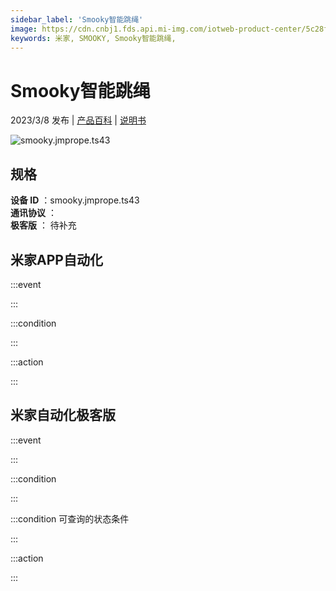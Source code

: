 ```yaml
---
sidebar_label: 'Smooky智能跳绳'
image: https://cdn.cnbj1.fds.api.mi-img.com/iotweb-product-center/5c28f9ae7e0ac775a6a7ff622ddb6d86_1671170317662.png?GalaxyAccessKeyId=AKVGLQWBOVIRQ3XLEW&Expires=9223372036854775807&Signature=R4yXcCJUEc0iSLalKvFvU+u63+E=
keywords: 米家, SMOOKY, Smooky智能跳绳, 
---
```

# Smooky智能跳绳

2023/3/8 发布 | [产品百科](https://home.mi.com/webapp/content/baike/product/index.html?model=smooky.jmprope.ts43/) | [说明书](https://home.mi.com/views/introduction.html?model=smooky.jmprope.ts43&region=cn)

![smooky.jmprope.ts43](https://cdn.cnbj1.fds.api.mi-img.com/iotweb-product-center/5c28f9ae7e0ac775a6a7ff622ddb6d86_1671170317662.png?GalaxyAccessKeyId=AKVGLQWBOVIRQ3XLEW&Expires=9223372036854775807&Signature=R4yXcCJUEc0iSLalKvFvU+u63+E=)

## 规格  
> 
**设备 ID** ：smooky.jmprope.ts43  
**通讯协议** ：  
**极客版**  ： 待补充 


## 米家APP自动化  

:::event  

:::

:::condition  

:::

:::action   

:::

## 米家自动化极客版  

:::event  

:::

:::condition  

:::

:::condition 可查询的状态条件  

:::

:::action  

:::

        
